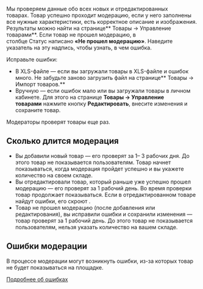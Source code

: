 [//]: # (title: Модерация)

Мы проверяем данные обо всех новых и отредактированных товарах. Товар
успешно проходит модерацию, если у него заполнены все нужные
характеристики, есть корректное описание и изображения. Результаты можно
найти на странице** Товары → Управление товарами**. Если товар не прошел
модерацию, в столбце Статус написано **«Не прошел модерацию»**. Наведите
указатель на эту надпись, чтобы узнать, в чем ошибка.

Исправьте ошибки:

-   В XLS-файле — если вы загружали товары в XLS-файле и ошибок много.
    Не забудьте заново загрузить файл на странице** Товары → Импорт
    товаров.**
-   Вручную — если ошибок мало или вы загружали товары в личном
    кабинете. Для этого на странице **Товары → Управление
    товарами** нажмите кнопку **Редактировать**, внесите изменения и
    сохраните товар.

Модераторы проверят товары еще раз.

## Сколько длится модерация

-   Вы добавили новый товар — его проверят за 1– 3 рабочих дня. До этого
    товар не показывается пользователям. Товар начнет показываться,
    когда модерация пройдет успешно и вы укажете количество на своем
    складе.
-   Вы отредактировали товар, который раньше уже успешно прошел
    модерацию — его проверят за 1 рабочий день. Во время проверки товар
    продолжает показываться. Если в отредактированном товаре найдут
    ошибки, его скроют .
-   Товар не прошел модерацию (после добавления или редактирования), вы
    исправили ошибки и сохранили изменения — товар проверят за 1 рабочий
    день. До этого товар не показывается пользователям, нельзя указать
    количество на вашем складе.

## Ошибки модерации

В процессе модерации могут возникнуть ошибки, из-за которых товар не
будет показываться на площадке.

[Подробнее об ошибках](Критичные_ошибки.md)
